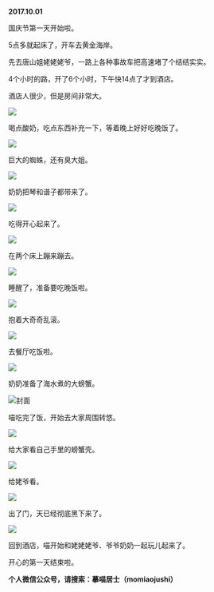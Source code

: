 
          
**2017.10.01**

国庆节第一天开始啦。

5点多就起床了，开车去黄金海岸。

先去唐山姐姥姥姥爷，一路上各种事故车把高速堵了个结结实实。

4个小时的路，开了6个小时，下午快14点了才到酒店。

酒店人很少，但是房间非常大。


![](http://wx3.sinaimg.cn/large/627d9660ly1fk2y8kkmp3j20yg0mzjt6.jpg)


喝点酸奶，吃点东西补充一下，等着晚上好好吃晚饭了。


![](http://wx3.sinaimg.cn/large/627d9660ly1fk2y8jfnn7j20yg0mzdhr.jpg)


巨大的蜘蛛，还有臭大姐。


![](http://wx3.sinaimg.cn/large/627d9660ly1fk2y8k5g7yj20yg0mzabt.jpg)


奶奶把琴和谱子都带来了。


![](http://wx3.sinaimg.cn/large/627d9660ly1fk2y8kau4bj20yg0mztc2.jpg)


吃得开心起来了。


![](http://wx3.sinaimg.cn/large/627d9660ly1fk2y8lksekj20yg0mz75w.jpg)


在两个床上蹦来蹦去。


![](http://wx3.sinaimg.cn/large/627d9660ly1fk2y8lcp66j20yg0mzwgf.jpg)


睡醒了，准备要吃晚饭啦。


![](http://wx3.sinaimg.cn/large/627d9660ly1fk2y8m1uvjj20yg0mzdim.jpg)


抱着大奇奇乱滚。


![](http://wx3.sinaimg.cn/large/627d9660ly1fk2y8jo1sbj20yg0mzdi1.jpg)


去餐厅吃饭啦。


![](http://wx3.sinaimg.cn/large/627d9660ly1fk2y8lu66aj20yg0mz0wa.jpg)


奶奶准备了海水煮的大螃蟹。


![](http://wx3.sinaimg.cn/large/627d9660ly1fk2y8julxoj20yg0mzju6.jpg)封面


喵吃完了饭，开始去大家周围转悠。


![](http://wx3.sinaimg.cn/large/627d9660ly1fk2y8ivuffj20yg0mzjv3.jpg)


给大家看自己手里的螃蟹壳。


![](http://wx3.sinaimg.cn/large/627d9660ly1fk2y8krtatj20yg0mzgpi.jpg)


给姥爷看。


![](http://wx3.sinaimg.cn/large/627d9660ly1fk2y8j66f4j20yg0mzq6k.jpg)


出了门，天已经彻底黑下来了。


![](http://wx3.sinaimg.cn/large/627d9660ly1fk2y8l4khzj20yg0mzmz7.jpg)


回到酒店，喵开始和姥姥姥爷、爷爷奶奶一起玩儿起来了。

开心的第一天结束啦。


**个人微信公众号，请搜索：摹喵居士（momiaojushi）**

        
